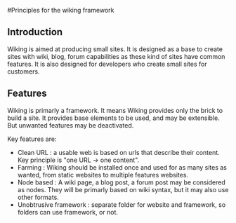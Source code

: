 #Principles for the wiking framework

## Introduction

Wiking is aimed at producing small sites. It is designed as a base to create sites with wiki, blog, forum capabilities as these kind of sites have common features. It is also designed for developers who create small sites for customers. 

## Features

Wiking is primarly a framework. It means Wiking provides only the brick to build a site. It provides base elements to be used, and may be extensible. But unwanted features may be deactivated.

Key features are:
  * Clean URL : a usable web is based on urls that describe their content. Key principle is "one URL -> one content".
  * Farming : Wiking should be installed once and used for as many sites as wanted, from static websites to multiple features websites. 
  * Node based : A wiki page, a blog post, a forum post may be considered as nodes. They will be primarly based on wiki syntax, but it may also use other formats.
  * Unobtrusive framework : separate folder for website and framework, so folders can use framework, or not.
